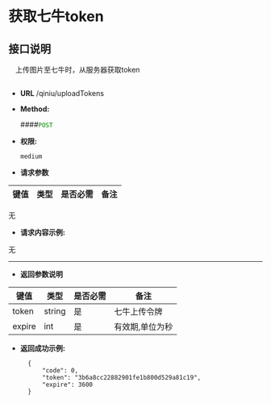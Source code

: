 # 获取七牛token


## 接口说明

　上传图片至七牛时，从服务器获取token

## 


* **URL**
        /qiniu/uploadTokens
        

* **Method:**
  
  ####<font color=green>`POST`</font>

* **权限:**

  `medium`

*  **请求参数**

**键值** | **类型** | **是否必需** | **备注**
---------|----------|--------------|---------
无

* **请求内容示例:**

无

--- 
*  **返回参数说明**

**键值** | **类型** | **是否必需** | **备注**
---------|----------|--------------|---------
token |string|是|七牛上传令牌
expire|int|是|有效期,单位为秒



* **返回成功示例:**


        {
            "code": 0,
            "token": "3b6a8cc22882901fe1b800d529a81c19",
            "expire": 3600
        } 